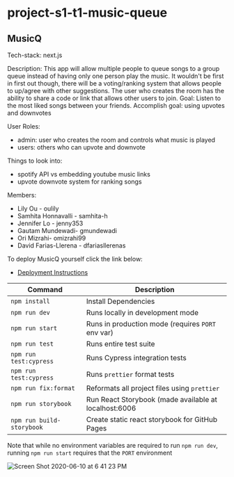# project-s1-t1-music-queue

## MusicQ

Tech-stack: next.js

Description: This app will allow multiple people to queue songs to a group queue instead of having only one person play the music. It wouldn't be first in first out though, there will be a voting/ranking system that allows people to up/agree with other suggestions. The user who creates the room has the ability to share a code or link that allows other users to join. 
Goal: Listen to the most liked songs between your friends. 
Accomplish goal: using upvotes and downvotes 

  User Roles: 
  * admin: user who creates the room and controls what music is played 
  * users: others who can upvote and downvote

Things to look into: 
* spotify API vs embedding youtube music links 
* upvote downvote system for ranking songs 

Members: 
* Lily Ou - oulily
* Samhita Honnavalli - samhita-h
* Jennifer Lo - jenny353
* Gautam Mundewadi- gmundewadi
* Ori Mizrahi- omizrahi99
* David Farias-Llerena - dfariasllerenas

To deploy MusicQ yourself click the link below:
* [Deployment Instructions](./docs/DEPLOY.md)


| Command                   | Description                                           |
| ------------------------- | ----------------------------------------------------- |
| `npm install`             | Install Dependencies                                  |
| `npm run dev`             | Runs locally in development mode                      |
| `npm run start`           | Runs in production mode (requires `PORT` env var)     |
| `npm run test`            | Runs entire test suite                                |
| `npm run test:cypress`    | Runs Cypress integration tests                        |
| `npm run test:cypress`    | Runs `prettier` format tests                          |
| `npm run fix:format`      | Reformats all project files using `prettier`          |
| `npm run storybook`       | Run React Storybook (made available at localhost:6006 |
| `npm run build-storybook` | Create static react storybook for GitHub Pages        |

Note that while no environment variables are required to run `npm run dev`, running `npm run start` requires that the `PORT` environment


![Screen Shot 2020-06-10 at 6 41 23 PM](https://user-images.githubusercontent.com/43687816/84338094-0baf6980-ab50-11ea-8d94-9d61c9c66faf.png)

